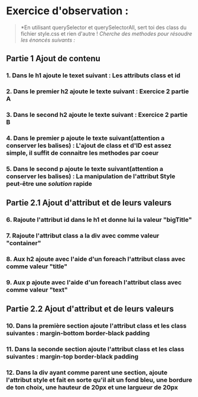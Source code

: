 # Exercice d'observation :
>*En utilisant querySelector et querySelectorAll, sert toi des class du fichier style.css et rien d'autre !
>*Cherche des methodes pour résoudre les énoncés suivants :*

## Partie 1 Ajout de contenu
### 1. Dans le h1 ajoute le texet suivant : Les attributs class et id

### 2. Dans le premier h2 ajoute le texte suivant : Exercice 2 partie A

### 3. Dans le second h2 ajoute le texte suivant : Exercice 2 partie B

### 4. Dans le premier p ajoute le texte suivant(attention a conserver les balises) :  L'ajout de class et d'ID est assez simple, il suffit de connaitre les methodes <b>par coeur</b> 

### 5. Dans le second p ajoute le texte suivant(attention a conserver les balises) :   La manipulation de l'attribut Style peut-être une <i>solution</i> rapide


## Partie 2.1 Ajout d'attribut et de leurs valeurs
### 6. Rajoute l'attribut id dans le h1 et donne lui la valeur "bigTitle"

### 7. Rajoute l'attribut class a la div avec comme valeur "container"

### 8. Aux h2 ajoute avec l'aide d'un foreach l'attribut class avec comme valeur "title"

### 9. Aux p ajoute avec l'aide d'un foreach l'attribut class avec comme valeur "text"


## Partie 2.2 Ajout d'attribut et de leurs valeurs
### 10. Dans la première section ajoute l'attribut class et les class suivantes : margin-bottom border-black padding

### 11. Dans la seconde section ajoute l'attribut class et les class suivantes : margin-top border-black padding

### 12. Dans la div ayant comme parent une section, ajoute l'attribut style et fait en sorte qu'il ait un fond bleu, une bordure de ton choix, une hauteur de 20px et une largueur de 20px
